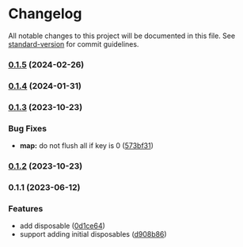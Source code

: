 # Changelog

All notable changes to this project will be documented in this file. See [standard-version](https://github.com/conventional-changelog/standard-version) for commit guidelines.

### [0.1.5](https://github.com/wopjs/disposable/compare/v0.1.4...v0.1.5) (2024-02-26)

### [0.1.4](https://github.com/wopjs/disposable/compare/v0.1.3...v0.1.4) (2024-01-31)

### [0.1.3](https://github.com/wopjs/disposable/compare/v0.1.2...v0.1.3) (2023-10-23)


### Bug Fixes

* **map:** do not flush all if key is 0 ([573bf31](https://github.com/wopjs/disposable/commit/573bf31fe8ad7d52bdef3f850f7d845336443a3c))

### [0.1.2](https://github.com/wopjs/disposable/compare/v0.1.1...v0.1.2) (2023-10-23)

### 0.1.1 (2023-06-12)


### Features

* add disposable ([0d1ce64](https://github.com/wopjs/disposable/commit/0d1ce641c9e2fd9d5794f8650325aa2109dc96ee))
* support adding initial disposables ([d908b86](https://github.com/wopjs/disposable/commit/d908b86c22a5f1c246f6f57e3388b1cdf7618498))
